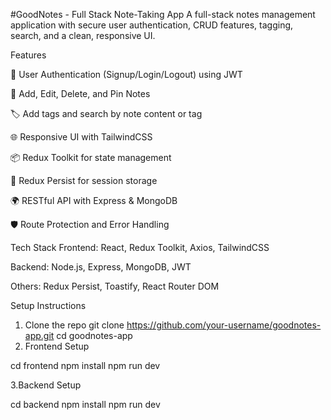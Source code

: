 #GoodNotes - Full Stack Note-Taking App
A full-stack notes management application with secure user authentication, CRUD features, tagging, search, and a clean, responsive UI.

Features

🔐 User Authentication (Signup/Login/Logout) using JWT

🧠 Add, Edit, Delete, and Pin Notes

🏷️ Add tags and search by note content or tag

🌐 Responsive UI with TailwindCSS

📦 Redux Toolkit for state management

💾 Redux Persist for session storage

🌍 RESTful API with Express & MongoDB

🛡️ Route Protection and Error Handling

Tech Stack
Frontend: React, Redux Toolkit, Axios, TailwindCSS

Backend: Node.js, Express, MongoDB, JWT

Others: Redux Persist, Toastify, React Router DOM

Setup Instructions

1. Clone the repo
   git clone https://github.com/your-username/goodnotes-app.git
   cd goodnotes-app
2. Frontend Setup

cd frontend
npm install
npm run dev

3.Backend Setup

cd backend
npm install
npm run dev
